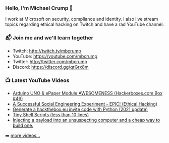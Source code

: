 ### Hello, I'm Michael Crump 👋

I work at Microsoft on security, compliance and identity. I also live stream topics regarding ethical hacking on Twitch and have a rad YouTube channel. 

### 📬 Join me and we'll learn together

- Twitch: http://twitch.tv/mbcrump
- YouTube: https://youtube.com/mbcrump
- Twitter: http://twitter.com/mbcrump
- Discord: https://discord.gg/qrGrx8m

### 📺 Latest YouTube Videos

<!-- YOUTUBE:START -->
- [Arduino UNO & ePaper Module AWESOMENESS (Hackerboxes.com Box #46)](https://www.youtube.com/watch?v=ZDyiguFLK_M)
- [A Successful Social Engineering Experiment - EPIC! (Ethical Hacking)](https://www.youtube.com/watch?v=hai3YF9xUt4)
- [Generate a hackthebox.eu invite code with Python (2021 update)](https://www.youtube.com/watch?v=jzE0Cqj6j_s)
- [Tiny Shell Scripts (less than 10 lines)](https://www.youtube.com/watch?v=WqkZ5lgSLvM)
- [Injecting a payload into an unsuspecting computer and a cheap way to build one.](https://www.youtube.com/watch?v=bPUDdc7-baY)
<!-- YOUTUBE:END -->

➡️ [more videos...](https://youtube.com/mbcrump)

